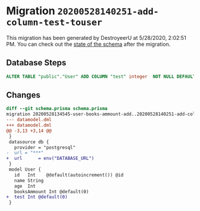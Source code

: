 # Migration `20200528140251-add-column-test-touser`

This migration has been generated by DestroyeerU at 5/28/2020, 2:02:51 PM.
You can check out the [state of the schema](./schema.prisma) after the migration.

## Database Steps

```sql
ALTER TABLE "public"."User" ADD COLUMN "test" integer  NOT NULL DEFAULT 0;
```

## Changes

```diff
diff --git schema.prisma schema.prisma
migration 20200528134545-user-books-ammount-add..20200528140251-add-column-test-touser
--- datamodel.dml
+++ datamodel.dml
@@ -3,13 +3,14 @@
 }
 datasource db {
   provider = "postgresql"
-  url = "***"
+  url      = env("DATABASE_URL")
 }
 model User {
   id   Int    @default(autoincrement()) @id
   name String
   age  Int
   booksAmmount Int @default(0)
+  test Int @default(0)
 }
```


